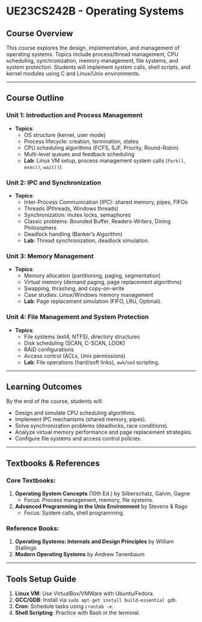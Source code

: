 # UE23CS242B - Operating Systems

## Course Overview  
This course explores the design, implementation, and management of operating systems. Topics include process/thread management, CPU scheduling, synchronization, memory management, file systems, and system protection. Students will implement system calls, shell scripts, and kernel modules using C and Linux/Unix environments.

---

## Course Outline  

### **Unit 1: Introduction and Process Management**  
- **Topics**:  
  - OS structure (kernel, user mode)  
  - Process lifecycle: creation, termination, states  
  - CPU scheduling algorithms (FCFS, SJF, Priority, Round-Robin)  
  - Multi-level queues and feedback scheduling  
  - **Lab**: Linux VM setup, process management system calls (`fork()`, `exec()`, `wait()`).  

### **Unit 2: IPC and Synchronization**  
- **Topics**:  
  - Inter-Process Communication (IPC): shared memory, pipes, FIFOs  
  - Threads (Pthreads, Windows threads)  
  - Synchronization: mutex locks, semaphores  
  - Classic problems: Bounded Buffer, Readers-Writers, Dining Philosophers  
  - Deadlock handling (Banker’s Algorithm)  
  - **Lab**: Thread synchronization, deadlock simulation.  

### **Unit 3: Memory Management**  
- **Topics**:  
  - Memory allocation (partitioning, paging, segmentation)  
  - Virtual memory (demand paging, page replacement algorithms)  
  - Swapping, thrashing, and copy-on-write  
  - Case studies: Linux/Windows memory management  
  - **Lab**: Page replacement simulation (FIFO, LRU, Optimal).  

### **Unit 4: File Management and System Protection**  
- **Topics**:  
  - File systems (ext4, NTFS), directory structures  
  - Disk scheduling (SCAN, C-SCAN, LOOK)  
  - RAID configurations  
  - Access control (ACLs, Unix permissions)  
  - **Lab**: File operations (hard/soft links), `awk`/`sed` scripting.  

---

## Learning Outcomes  
By the end of the course, students will:  
- Design and simulate CPU scheduling algorithms.  
- Implement IPC mechanisms (shared memory, pipes).  
- Solve synchronization problems (deadlocks, race conditions).  
- Analyze virtual memory performance and page replacement strategies.  
- Configure file systems and access control policies.  

---

## Textbooks & References  
### **Core Textbooks**:  
1. **Operating System Concepts** (10th Ed.) by Silberschatz, Galvin, Gagne  
   - Focus: Process management, memory, file systems.  
2. **Advanced Programming in the Unix Environment** by Stevens & Rago  
   - Focus: System calls, shell programming.  

### **Reference Books**:  
1. **Operating Systems: Internals and Design Principles** by William Stallings  
2. **Modern Operating Systems** by Andrew Tanenbaum  

---

## Tools Setup Guide  
1. **Linux VM**: Use VirtualBox/VMWare with Ubuntu/Fedora.  
2. **GCC/GDB**: Install via `sudo apt-get install build-essential gdb`.  
3. **Cron**: Schedule tasks using `crontab -e`.  
4. **Shell Scripting**: Practice with Bash in the terminal.  

